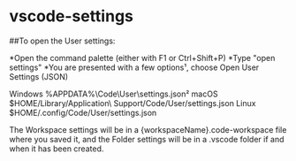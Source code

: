 # vscode-settings

##To open the User settings:

*Open the command palette (either with F1 or Ctrl+Shift+P)
*Type "open settings"
*You are presented with a few options¹, choose Open User Settings (JSON)

Windows %APPDATA%\Code\User\settings.json²
macOS $HOME/Library/Application\ Support/Code/User/settings.json
Linux $HOME/.config/Code/User/settings.json

The Workspace settings will be in a {workspaceName}.code-workspace file where you saved it,
 and the Folder settings will be in a .vscode folder if and when it has been created.
